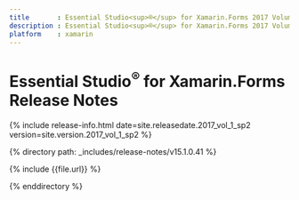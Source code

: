 ```yaml
---
title       : Essential Studio<sup>®</sup> for Xamarin.Forms 2017 Volume 1 Service Pack 2 Release Notes
description : Essential Studio<sup>®</sup> for Xamarin.Forms 2017 Volume 1 Service Pack 2 Release Notes
platform    : xamarin
---
```


# Essential Studio<sup>®</sup> for Xamarin.Forms Release Notes

{% include release-info.html date=site.releasedate.2017_vol_1_sp2 version=site.version.2017_vol_1_sp2 %} 

{% directory path: _includes/release-notes/v15.1.0.41 %}

{% include {{file.url}} %}

{% enddirectory %}